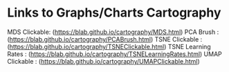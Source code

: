 # Links to Graphs/Charts Cartography
MDS Clickable: (https://blab.github.io/cartography/MDS.html)
PCA Brush :  (https://blab.github.io/cartography/PCABrush.html)
TSNE Clickable : (https://blab.github.io/cartography/TSNEClickable.html)
TSNE Learning Rates : (https://blab.github.io/cartography/TSNELearningRates.html)
UMAP Clickable : (https://blab.github.io/cartography/UMAPClickable.html)

